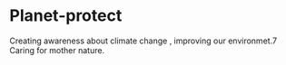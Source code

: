 # Planet-protect
Creating awareness about climate change , improving our environmet.7 Caring for mother nature.

